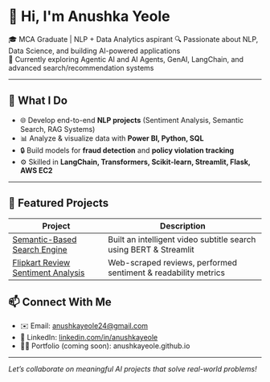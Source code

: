# 👋 Hi, I'm Anushka Yeole

🎓 MCA Graduate | NLP + Data Analytics aspirant
🔍 Passionate about NLP, Data Science, and building AI-powered applications  
🚀 Currently exploring Agentic AI and AI Agents, GenAI, LangChain, and advanced search/recommendation systems

---

## 🧠 What I Do

- 🌐 Develop end-to-end **NLP projects** (Sentiment Analysis, Semantic Search, RAG Systems)
- 📊 Analyze & visualize data with **Power BI, Python, SQL**
- 🔒 Build models for **fraud detection** and **policy violation tracking**
- ⚙️ Skilled in **LangChain, Transformers, Scikit-learn, Streamlit, Flask, AWS EC2**

---

## 🔨 Featured Projects

| Project | Description |
|--------|-------------|
| [Semantic-Based Search Engine](https://github.com/anushkayeole24/Semantic-Based-Search-Engine) | Built an intelligent video subtitle search using BERT & Streamlit |
| [Flipkart Review Sentiment Analysis](https://github.com/anushkayeole24/Sentiment-Analysis) | Web-scraped reviews, performed sentiment & readability metrics |

## 📫 Connect With Me

- ✉️ Email: anushkayeole24@gmail.com  
- 💼 LinkedIn: [linkedin.com/in/anushkayeole](https://linkedin.com/in/anushkayeole)  
- 🧑‍💻 Portfolio (coming soon): anushkayeole.github.io

---

*Let’s collaborate on meaningful AI projects that solve real-world problems!*

<!--
**anushkayeole24/anushkayeole24** is a ✨ _special_ ✨ repository because its `README.md` (this file) appears on your GitHub profile.

Here are some ideas to get you started:

- 🔭 I’m currently working on ...
- 🌱 I’m currently learning ...
- 👯 I’m looking to collaborate on ...
- 🤔 I’m looking for help with ...
- 💬 Ask me about ...
- 📫 How to reach me: ...
- 😄 Pronouns: ...
- ⚡ Fun fact: ...
-->
